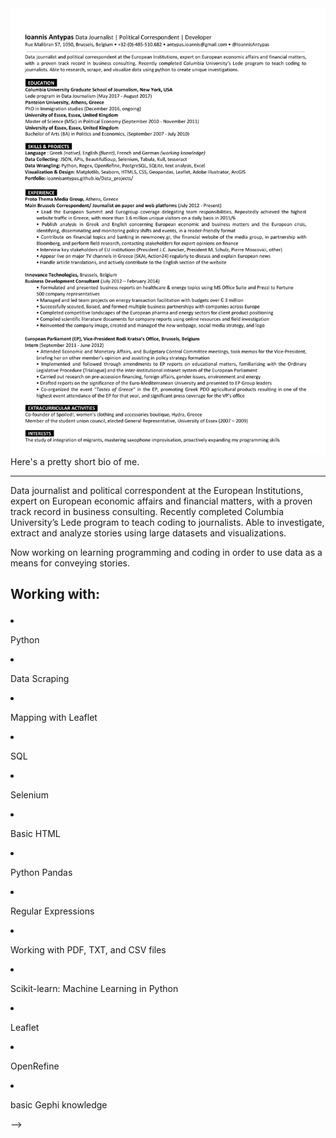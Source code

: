 <div>
<img src="Ioannis Antypas_CV-3.pdf" alt="">
</div>

<!-- 
<style>
.container {
  text-align: center;
  color: #333;
  margin: 0 auto;
  padding-bottom: 60px;
  padding-top: 60px;
  font-family: Helvetica, sans-serif;
  position: relative;
}
#nav {
  position: absolute;
  top: 10px;
  right: 10px;
  text-align: left;
  width: 100%;
}
h1 {
  font-size: 35px;
}
h2 {
  font-size: 32px;
}
h3 {
  font-size: 28px;
  color: #D3D3D3;
}
p {
  font-size: 17px;
  font-weight: lighter;
  line-height: 1.8;
  text-align: left;
  margin-left: 25%;
  margin-right: 20%;
  margin-top: 2%;
  margin-bottom: 2%;
}
li {
  font-size: 24px;
  line-height: 1.8;
}
a {
  text-decoration: none;
  background: #bdffc5;
  padding: 3px 6px;
  color: #000;
}
#my_header {
  text-align: left;
    font-family: 'Inconsolata', monospace,

  margin-left: 10%;
  margin-right: 10%;
  margin-top: 5%;
  font-size: 31px;
  color: black;
  font-weight: bolder;
}

#something_like_a_header {
  text-align: left;
  font-family: 'Inconsolata', monospace,
  margin-left: 10%;
  margin-right: 10%;
  margin-top: 8%;
  font-size: 20px;
  color: black;
  font-weight: bolder;
}
#my_subheader {
  text-align: left;
  margin-left: 25%;
  margin-right: 20%;
  margin-top: 1%;
  margin-bottom: 7%;
  font-weight: lighter;
  font-size: 22px;
  color: #989898;
}
#my_another_subheader {
  text-align: center;
  margin-left: 25%;
  margin-right: 25%;
  margin-top: 1%;
  margin-bottom: 2%;
  font-weight: bold;
  font-size: 22px;
  color: #black;
}
#my_image_caption {
  text-align: center;
  margin-left: 5%;
  margin-right: 5%;
  margin-top: 0%;
  font-weight: lighter;
  font-size: 12px;
  color: #808080;
}
#my_footer {
  text-align: left;
  margin-left: 25%;
  margin-right: 20%;
  margin-top: 0%;
  font-weight: lighter;
  font-size: 11px;
  background: #E9E9EA;
  padding: 3px 6px;
  color: #000;
}
</style>

---
<!-- layout: default
 --><div id="my_header">Here's a pretty short bio of me.</div>

<!-- permalink: /about
 -->
---


<div id="something_like_a_header">
Data journalist and political correspondent at the European Institutions, expert on European economic affairs and financial matters, with a proven track record in business consulting. Recently completed Columbia University’s Lede program to teach coding to journalists. Able to investigate, extract and analyze stories using large datasets and visualizations.

Now working on learning programming and coding in order to use data as a means for conveying stories. 
</div>

<h2>

Working with: 
</h2>

<li>

Python
</li>
<li>

Data Scraping
</li>
<li>

Mapping with Leaflet
</li>
<li>

SQL
</li>
<li>

Selenium 
</li>
<li>

Basic HTML
</li>
<li>

Python Pandas
</li>
<li>

Regular Expressions
</li>
<li>

Working with PDF, TXT, and CSV files
</li>
<li>

Scikit-learn: Machine Learning in Python
</li>
<li>

Leaflet 
</li>
<li>

OpenRefine 
</li>
<li>

basic Gephi knowledge
</li>

<!-- 
<div>
<img width="20%" height="40" src="Ioannis Antypas_CV-1.png" alt="">
</div>

 -->
 -->